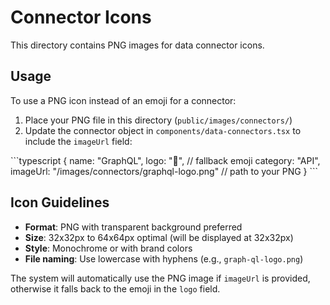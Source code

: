 # Connector Icons

This directory contains PNG images for data connector icons.

## Usage

To use a PNG icon instead of an emoji for a connector:

1. Place your PNG file in this directory (`public/images/connectors/`)
2. Update the connector object in `components/data-connectors.tsx` to include the `imageUrl` field:

\`\`\`typescript
{
  name: "GraphQL",
  logo: "🔗", // fallback emoji
  category: "API",
  imageUrl: "/images/connectors/graphql-logo.png" // path to your PNG
}
\`\`\`

## Icon Guidelines

- **Format**: PNG with transparent background preferred
- **Size**: 32x32px to 64x64px optimal (will be displayed at 32x32px)
- **Style**: Monochrome or with brand colors
- **File naming**: Use lowercase with hyphens (e.g., `graph-ql-logo.png`)

The system will automatically use the PNG image if `imageUrl` is provided, otherwise it falls back to the emoji in the `logo` field.
